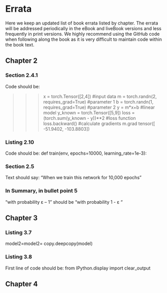 # Errata
Here we keep an updated list of book errata listed by chapter. The errata will be addressed periodically in the eBook and liveBook versions and less frequently in print versions. We highly recommend using the GitHub code when following along the book as it is very difficult to maintain code within the book text.

## Chapter 2

### Section 2.4.1
Code should be:
>>> x = torch.Tensor([2,4]) #input data
>>> m = torch.randn(2, requires_grad=True) #parameter 1
>>> b = torch.randn(1, requires_grad=True) #parameter 2
>>> y = m*x+b #linear model
>>> y_known = torch.Tensor([5,9])
>>> loss = (torch.sum(y_known - y))**2 #loss function
>>> loss.backward() #calculate gradients
>>> m.grad
tensor([ -51.9402, -103.8803])

### Listing 2.10
Code should be:
def train(env, epochs=10000, learning_rate=1e-3):

### Section 2.5
Text should say: “When we train this network for 10,000 epochs”

### In Summary, in bullet point 5
“with probability ε – 1” should be “with probability 1 - ε “

## Chapter 3
### Listing 3.7
model2=model2= copy.deepcopy(model)
### Listing 3.8 
First line of code should be: from IPython.display import clear_output


## Chapter 4










